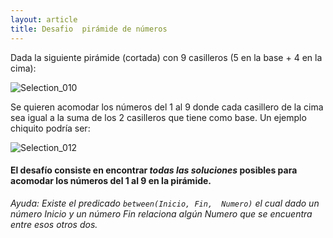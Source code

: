 ```yaml
---
layout: article
title: Desafio  pirámide de números
---
```


Dada la siguiente pirámide (cortada) con 9 casilleros (5 en la base + 4 en la cima):

![Selection_010](https://user-images.githubusercontent.com/4098184/60686836-7573bd80-9e81-11e9-99e7-dd4ecb447a41.png)

Se quieren acomodar los números del 1 al 9 donde cada casillero de la cima sea igual a la suma de los 2 casilleros que tiene como base. 
Un ejemplo chiquito podría ser:

![Selection_012](https://user-images.githubusercontent.com/4098184/60687349-693d2f80-9e84-11e9-8969-8f2c3d092b43.png)


#### El desafío consiste en encontrar _todas las soluciones_ posibles para acomodar los números del 1 al 9 en la pirámide.


_Ayuda: Existe el predicado `between(Inicio, Fin,  Numero)` el cual dado un número Inicio y un número Fin relaciona algún Numero que se encuentra entre esos otros dos._
